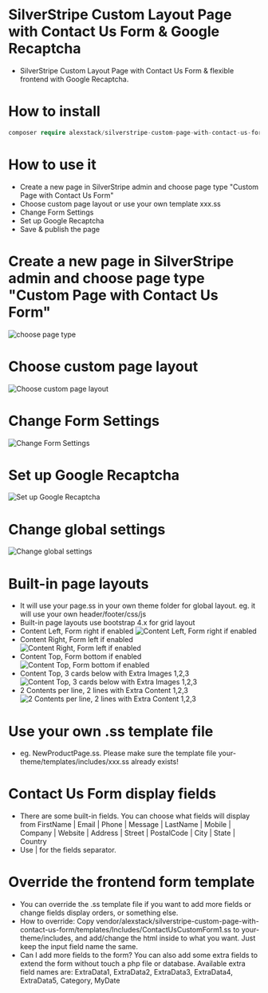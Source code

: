# SilverStripe Custom Layout Page with Contact Us Form & Google Recaptcha

- SilverStripe Custom Layout Page with Contact Us Form & flexible frontend with Google Recaptcha.

# How to install

```php
composer require alexstack/silverstripe-custom-page-with-contact-us-form
```

# How to use it
- Create a new page in SilverStripe admin and choose page type "Custom Page with Contact Us Form"
- Choose custom page layout or use your own template xxx.ss
- Change Form Settings 
- Set up Google Recaptcha
- Save & publish the page

# Create a new page in SilverStripe admin and choose page type "Custom Page with Contact Us Form"
![choose page type](docs/images/choose-page-type.png "choose page type")

# Choose custom page layout
![Choose custom page layout](docs/images/select-page-layout.png "Choose custom page layout")

# Change Form Settings 
![Change Form Settings](docs/images/contact-us-form-settings.png "Change Form Settings")

# Set up Google Recaptcha
![Set up Google Recaptcha](docs/images/set-up-google-recaptcha.png "Set up Google Recaptcha")

# Change global settings
![Change global settings](docs/images/global-settings.png "Change global settings")

# Built-in page layouts
- It will use your page.ss in your own theme folder for global layout. eg. it will use your own header/footer/css/js
- Built-in page layouts use bootstrap 4.x for grid layout
- Content Left, Form right if enabled 
![Content Left, Form right if enabled](docs/images/page-layout-001.png "Content Left, Form right if enabled")
- Content Right, Form left if enabled  
![Content Right, Form left if enabled ](docs/images/page-layout-002.png "Content Right, Form left if enabled ")
- Content Top, Form bottom if enabled  
![Content Top, Form bottom if enabled ](docs/images/page-layout-003.png "Content Top, Form bottom if enabled ")
- Content Top, 3 cards below with Extra Images 1,2,3  
![Content Top, 3 cards below with Extra Images 1,2,3 ](docs/images/page-layout-004.png "Content Top, 3 cards below with Extra Images 1,2,3 ")
- 2 Contents per line, 2 lines with Extra Content 1,2,3  
![2 Contents per line, 2 lines with Extra Content 1,2,3 ](docs/images/page-layout-005.png "2 Contents per line, 2 lines with Extra Content 1,2,3 ")

# Use your own .ss template file 
- eg. NewProductPage.ss. Please make sure the template file your-theme/templates/includes/xxx.ss already exists!

# Contact Us Form display fields
- There are some built-in fields. You can choose what fields will display from FirstName | Email | Phone | Message | LastName | Mobile | Company | Website | Address | Street | PostalCode | City | State | Country 
- Use | for the fields separator.  

# Override the frontend form template
- You can override the .ss template file if you want to add more fields or change fields display orders, or something else. 
- How to override: Copy vendor/alexstack/silverstripe-custom-page-with-contact-us-form/templates/Includes/ContactUsCustomForm1.ss to your-theme/includes, and add/change the html inside to what you want. Just keep the input field name the same.
- Can I add more fields to the form? You can also add some extra fields to extend the form without touch a php file or database. Available extra field names are: ExtraData1, ExtraData2, ExtraData3, ExtraData4, ExtraData5, Category, MyDate